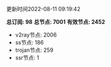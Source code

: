 更新时间2022-08-11 09:19:42

**总订阅: 98**
**总节点: 7001**
**有效节点: 2452**
- v2ray节点: 2006
- ss节点: 186
- trojan节点: 259
- ssr节点: 1
